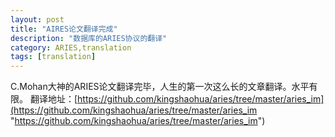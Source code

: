 ```yaml
---
layout: post
title: "AIRES论文翻译完成"
description: "数据库的ARIES协议的翻译"
category: ARIES,translation
tags: [translation]
---
```

C.Mohan大神的ARIES论文翻译完毕，人生的第一次这么长的文章翻译。水平有限。
翻译地址：[https://github.com/kingshaohua/aries/tree/master/aries_im](https://github.com/kingshaohua/aries/tree/master/aries_im "https://github.com/kingshaohua/aries/tree/master/aries_im")
